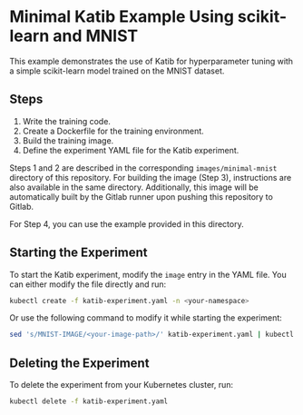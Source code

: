 # Minimal Katib Example Using scikit-learn and MNIST

This example demonstrates the use of Katib for hyperparameter tuning with a 
simple scikit-learn model trained on the MNIST dataset.

## Steps
1. Write the training code.
2. Create a Dockerfile for the training environment.
3. Build the training image.
4. Define the experiment YAML file for the Katib experiment.

Steps 1 and 2 are described in the corresponding `images/minimal-mnist` 
directory of this repository. For building the image (Step 3), instructions 
are also available in the same directory. Additionally, this image will be 
automatically built by the Gitlab runner upon pushing this repository to Gitlab.

For Step 4, you can use the example provided in this directory.

## Starting the Experiment
To start the Katib experiment, modify the `image` entry in the YAML file. 
You can either modify the file directly and run:

```sh
kubectl create -f katib-experiment.yaml -n <your-namespace>
```

Or use the following command to modify it while starting the experiment:

```sh
sed 's/MNIST-IMAGE/<your-image-path>/' katib-experiment.yaml | kubectl create -f - -n <your-namespace>
```

## Deleting the Experiment
To delete the experiment from your Kubernetes cluster, run:

```sh
kubectl delete -f katib-experiment.yaml
```

